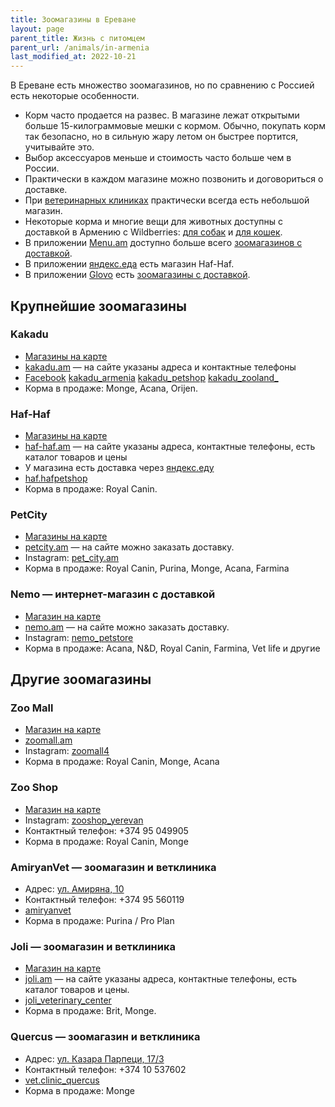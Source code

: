 ```yaml
---
title: Зоомагазины в Ереване
layout: page
parent_title: Жизнь с питомцем
parent_url: /animals/in-armenia
last_modified_at: 2022-10-21
---
```


В Ереване есть множество зоомагазинов, но по сравнению с Россией есть некоторые особенности.

- Корм часто продается на развес. В магазине лежат открытыми больше 15-килограммовые мешки с кормом. Обычно,
  покупать корм так безопасно, но в сильную жару летом он быстрее портится, учитывайте это.
- Выбор аксессуаров меньше и стоимость часто больше чем в России.
- Практически в каждом магазине можно позвонить и договориться о доставке.
- При [ветеринарных клиниках](vetclinics) практически всегда есть небольшой магазин.
- Некоторые корма и многие вещи для животных доступны с доставкой в Армению с Wildberries:
  [для собак](https://am.wildberries.ru/catalog?category=16438&sort=popular) и
  [для кошек](https://am.wildberries.ru/catalog?category=16347&sort=popular).
- В приложении [Menu.am](https://menu.am/ru) доступно больше всего
  [зоомагазинов с доставкой](https://menu.am/ru/shops?filters=pet-food).
- В приложении [яндекс.еда](https://eats.yandex.com/ru-am/Yerevan/r/haf-haf) есть магазин Haf-Haf.
- В приложении [Glovo](https://glovoapp.com/am/) есть
  [зоомагазины с доставкой](https://glovoapp.com/am/en/yerevan/shops-and-gifts_1554/pet-shop_35518/).

[//]: # (todo: Заказ посылки через Глоббинг)

## Крупнейшие зоомагазины

### Kakadu

- [Магазины на карте](https://yandex.ru/maps/10262/yerevan/search/Kakadu/)
- [kakadu.am](https://kakadu.am) — на сайте указаны адреса и контактные телефоны
- [Facebook](https://m.facebook.com/KAKADUSshops/)
  [kakadu_armenia](https://www.instagram.com/kakadu_armenia/) [kakadu_petshop](https://www.instagram.com/kakadu_petshop/)
  [kakadu_zooland_](https://www.instagram.com/kakadu_zooland_/)
- Корма в продаже: Monge, Acana, Orijen.

### Haf-Haf

- [Магазины на карте](https://yandex.ru/maps/10262/yerevan/search/Haf-Haf/)
- [haf-haf.am](https://www.haf-haf.am/ru/) — на сайте указаны адреса, контактные телефоны, есть каталог товаров и цены
- У магазина есть доставка через [яндекс.еду](https://eats.yandex.com/ru-am/Yerevan/r/haf-haf)
- [haf.hafpetshop](https://www.instagram.com/haf.hafpetshop/)
- Корма в продаже: Royal Canin.

### PetCity

- [Магазины на карте](https://yandex.ru/maps/10262/yerevan/search/PetCity/)
- [petcity.am](https://petcity.am/ru/homepage-2) — на сайте можно заказать доставку.
- Instagram: [pet_city.am](https://www.instagram.com/pet_city.am/)
- Корма в продаже: Royal Canin, Purina, Monge, Acana, Farmina

### Nemo — интернет-магазин с доставкой

- [Магазин на карте](https://yandex.ru/maps/org/nemo/191697089221/)
- [nemo.am](https://nemo.am/) — на сайте можно заказать доставку.
- Instagram: [nemo_petstore](https://www.instagram.com/nemo_petstore/)
- Корма в продаже: Acana, N&D, Royal Canin, Farmina, Vet life и другие

## Другие зоомагазины

### Zoo Mall

- [Магазин на карте](https://goo.gl/maps/a9LGfFGQkHstkQuy6)
- [zoomall.am](https://zoomall.am/)
- Instagram: [zoomall4](https://www.instagram.com/zoomall4/)
- Корма в продаже: Royal Canin, Monge, Acana

### Zoo Shop

- [Магазин на карте](https://yandex.ru/maps/org/zoo_shop/16779486277/)
- Instagram: [zooshop_yerevan](https://www.instagram.com/zooshop_yerevan/)
- Контактный телефон: +374 95 049905
- Корма в продаже: Royal Canin, Monge

### AmiryanVet — зоомагазин и ветклиника

- Адрес: [ул. Амиряна, 10](https://yandex.ru/maps/org/amiryanvet/209808278094/)
- Контактный телефон: +374 95 560119
- [amiryanvet](https://www.instagram.com/amiryanvet/)
- Корма в продаже: Purina / Pro Plan

### Joli — зоомагазин и ветклиника

- [Магазин на карте](https://yandex.ru/maps/org/veterinarny_tsentr_dzholi/135151397057/)
- [joli.am](http://joli.am/) — на сайте указаны адреса, контактные телефоны, есть каталог товаров и цены.
- [joli_veterinary_center](https://www.instagram.com//)
- Корма в продаже: Brit, Monge.

### Quercus — зоомагазин и ветклиника

- Адрес: [ул. Казара Парпеци, 17/3](https://yandex.ru/maps/org/quercus_vet_clinic_zoosalon/181982950255/)
- Контактный телефон: +374 10 537602
- [vet.clinic_quercus](https://www.instagram.com/vet.clinic_quercus/)
- Корма в продаже: Monge
